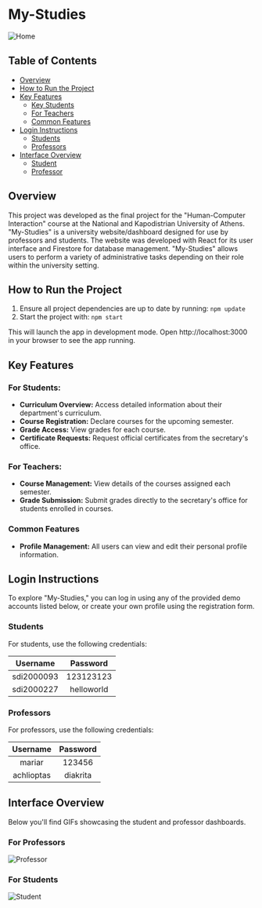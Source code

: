 # My-Studies

![Home](https://github.com/joannakonte/eam_project/blob/master/Videos/Home.gif)

## Table of Contents
- [Overview](#Overview)
- [How to Run the Project](#How-to-Run-the-Project)
- [Key Features](#Key-Features)
  - [Key Students](#For-Students)
  - [For Teachers](#For-Teachers)
  - [Common Features](#Common-Features)
- [Login Instructions](#Login-Instructions)
  - [Students](#Students)
  - [Professors](#Professors)
- [Interface Overview](#Interface-Overview)
  - [Student](#Student)
  - [Professor](#Professor)


## Overview
This project was developed as the final project for the "Human-Computer Interaction" course at the National and Kapodistrian University of Athens. "My-Studies" is a university website/dashboard designed for use by professors and students. The website was developed with React for its user interface and Firestore for database management. "My-Studies" allows users to perform a variety of administrative tasks depending on their role within the university setting.

## How to Run the Project
1. Ensure all project dependencies are up to date by running:
   `npm update`
2. Start the project with:
   `npm start`
   
This will launch the app in development mode. Open http://localhost:3000 in your browser to see the app running.

##  Key Features

### For Students:
- **Curriculum Overview:** Access detailed information about their department's curriculum.
- **Course Registration:** Declare courses for the upcoming semester.
- **Grade Access:** View grades for each course.
- **Certificate Requests:** Request official certificates from the secretary's office.

### For Teachers:
- **Course Management:** View details of the courses assigned each semester.
- **Grade Submission:** Submit grades directly to the secretary's office for students enrolled in courses.

### Common Features

- **Profile Management:** All users can view and edit their personal profile information.

## Login Instructions
To explore "My-Studies," you can log in using any of the provided demo accounts listed below, or create your own profile using the registration form.

### Students
For students, use the following credentials:

| Username           | Password |
| :----------------: | :------: |
| sdi2000093        | 123123123 |
| sdi2000227        | helloworld |


### Professors
For professors, use the following credentials:

| Username           | Password |
| :----------------: | :------: |
| mariar        | 123456 |
| achlioptas    | diakrita |

## Interface Overview
Below you'll find GIFs showcasing the student and professor dashboards.

### For Professors
![Professor](https://github.com/joannakonte/eam_project/blob/master/Videos/Professor.gif)

### For Students
![Student](https://github.com/joannakonte/eam_project/blob/master/Videos/Student.gif)



